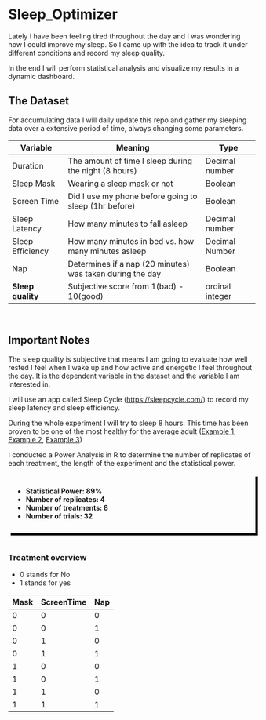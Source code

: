 # Sleep_Optimizer

Lately I have been feeling tired throughout the day and I was wondering how I could improve my sleep. So I came up with the idea to track it under different conditions and record my sleep quality.

In the end I will perform statistical analysis and visualize my results in a dynamic dashboard.
<br>

## The Dataset

For accumulating data I will daily update this repo and gather my sleeping data over a extensive period of time, always changing some parameters.

| Variable | Meaning | Type |
| -------- | ------- | ---- |
| Duration | The amount of time I sleep during the night (8 hours) | Decimal number |
| Sleep Mask | Wearing a sleep mask or not | Boolean |
| Screen Time | Did I use my phone before going to sleep (1hr before) | Boolean
| Sleep Latency | How many minutes to fall asleep | Decimal number |
| Sleep Efficiency| How many minutes in bed vs. how many minutes asleep | Decimal Number |
| Nap | Determines if a nap (20 minutes) was taken during the day | Boolean
| **Sleep quality** | Subjective score from 1(bad) - 10(good) | ordinal integer |
<br>

## Important Notes
The sleep quality is subjective that means I am going to evaluate how well rested I feel when I wake up and how active and energetic I feel throughout the day. It is the dependent variable in the dataset and the variable I am interested in.


I will use an app called Sleep Cycle (https://sleepcycle.com/) to record my sleep latency and sleep efficiency. 


During the whole experiment I will try to sleep 8 hours. This time has been proven to be one of the most healthy for the average adult ([Example 1](https://www.sciencedirect.com/science/article/abs/pii/S2352721815001606), [Example 2](https://www.sleepfoundation.org/how-sleep-works/how-much-sleep-do-we-really-need), [Example 3](https://www.healthline.com/health/sleep/sleep-calculator))


I conducted a Power Analysis in R to determine the number of replicates of each treatment, the length of the experiment and the statistical power.

<div style = "border: 2px solid white;
background-color = #6082B6;
box-shadow: 5px 5px black;
padding: 2%"> 

- **Statistical Power: 89%**
- **Number of replicates: 4**
- **Number of treatments: 8**
- **Number of trials: 32**

</div>
<br>

### Treatment overview
- 0 stands for No
- 1 stands for yes


| Mask | ScreenTime | Nap |
| ---- | ---------- | --- |
| 0    | 0          | 0   |
| 0    | 0          | 1   |
| 0    | 1          | 0   |
| 0    | 1          | 1   |
| 1    | 0          | 0   |
| 1    | 0          | 1   |
| 1    | 1          | 0   |
| 1    | 1          | 1   |




